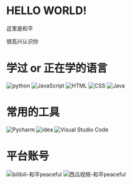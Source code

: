 # HELLO WORLD!

这里是和平

很高兴认识你

# 学过 or 正在学的语言
![python](https://img.shields.io/badge/-python-blue?style=for-the-badge&logo=python&logoColor=white)
![JavaScript](https://img.shields.io/badge/-javascript-blue?style=for-the-badge&logo=javascript&logoColor=white)
![HTML](https://img.shields.io/badge/-html-blue?style=for-the-badge&logo=html&logoColor=white)
![CSS](https://img.shields.io/badge/-css-blue?style=for-the-badge&logo=css&logoColor=white)
![Java](https://img.shields.io/badge/-java-blue?style=for-the-badge&logo=java&logoColor=white)


# 常用的工具
![Pycharm](https://img.shields.io/badge/-pycharm-blue?style=for-the-badge&logo=pycharm&logoColor=white)
![idea](https://img.shields.io/badge/-idea-blue?style=for-the-badge&logo=intellij-idea&logoColor=white)
![Visual Studio Code](https://img.shields.io/badge/-vscode-blue?style=for-the-badge&logo=vscode&logoColor=white)


# 平台账号
![bilibili-和平peaceful](https://img.shields.io/badge/bilibili-%E5%92%8C%E5%B9%B3peacefuk-pink)
![西瓜视频-和平peaceful](https://img.shields.io/badge/%E8%A5%BF%E7%93%9C%E8%A7%86%E9%A2%91-%E5%92%8C%E5%B9%B3peaceful-red)
